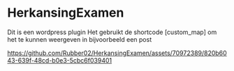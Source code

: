 # HerkansingExamen

Dit is een wordpress plugin
Het gebruikt de shortcode [custom_map] om het te kunnen weergeven in bijvoorbeeld een post



https://github.com/Rubber02/HerkansingExamen/assets/70972389/820b6043-639f-48cd-b0e3-5cbc6f039401

